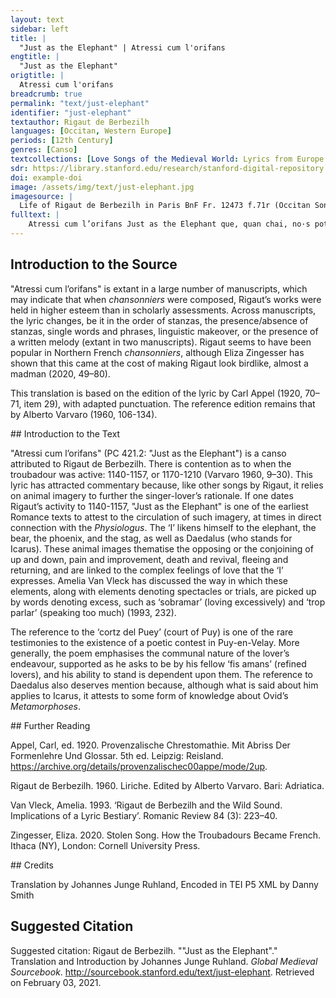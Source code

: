 ```yaml
---
layout: text
sidebar: left
title: |
  "Just as the Elephant" | Atressi cum l'orifans
engtitle: |
  "Just as the Elephant"
origtitle: |
  Atressi cum l'orifans
breadcrumb: true
permalink: "text/just-elephant"
identifier: "just-elephant"
textauthor: Rigaut de Berbezilh
languages: [Occitan, Western Europe]
periods: [12th Century]
genres: [Canso]
textcollections: [Love Songs of the Medieval World: Lyrics from Europe and Asia]
sdr: https://library.stanford.edu/research/stanford-digital-repository 
doi: example-doi 
image: /assets/img/text/just-elephant.jpg
imagesource: |
  Life of Rigaut de Berbezilh in Paris BnF Fr. 12473 f.71r (Occitan Songbook K) [Public Domain]
fulltext: |
    Atressi cum l’orifans Just as the Elephant que, quan chai, no·s pot levar Which, when it falls, cannot get up tro l’autre ab lor cridar Until the others, through their trumpeting, de lor votz lo levon sus, Make it stand up with the sounds they emit, et ieu vuelh segre aquel us I too want to follow this custom, quar mos mesfagz es tan greus e pezans Because my wrongdoing is such a heavy burden que, si la cortz del Puey e lo bobans That, if the court of Puy, and the pomp e l’adregz pretz dels leials amadors And the rightful merit of the true lovers no·m relevon, ia mais no serai sors; Do not get me back up, I will never be up on my feet again; que denhesson per me clamar merce So may they deign to plead for mercy on my behalf lai on preiars ni razos no·m val re. There where begging and arguing do not help me. E s’ieu per los fis amans And if I, thanks to the refined lovers, non puosc en ioy retornar, Cannot recover my joyfulness, per tostemps lays mon chantar I will abandon my singing forever que de mi no y a ren plus; Because there’s nothing left of me; ans viurai cum lo reclus, Instead, I will be living like a recluse, sols, ses solatz, qu’aitals es mos talans, Alone, without solace, for such is my state of mind; quar ma vida m’es enuegz et afans Because my life bothers and pains me, e gaugz m’es dols e plazers m’es dolors, And joy feels like sorrow and pleasure like pain, qu’ieu no suy ges de la maneira d’ors Because I am not at all like the Bear, que, qui be·l bat ni·l te vil ses merce, Which, when one beats it thoroughly and holds it in contempt, without mercy, adoncs engrayssa e melhuyra e reve. Fattens, improves, and flourishes. Be sai qu’amors es tan grans I know full well that love is so magnanimous que leu me pot perdonar, That it can easily forgive me, s’ieu falhi per sobramar If I failed it by loving excessively ni renhey cum Dedalus, Or if I behaved like Daedalus, que dis qu’elh era Jhezus Who said he was Jesus, e volc volar al cel outracuians, And who wanted to fly to the sky in his arrogance mas Dieus baisset l’orguel e lo sobrans; (But God abated his pride and his superiority); e mos orguelhs non es res mas amors, And my pride is nothing but love, per que merces mi deu faire socors, Which is why Mercy must come and rescue me, que maint luec son on razos vens merce, For there are many instances in which arguing wins against mercy, e luec on dregz ni razos no·s ave. And instances in which legitimacy and arguing do not prevail. A tot lo mon suy clamans I complain to everyone de mi e de trop parlar; About myself and about my vain discourse; e s’ieu pogues contrafar And if I could imitate fenix, don non es mas us, The Phoenix, of which there is but one, que s’art e pueys restortz sus, Which lights up in flames and then recovers, ieu m’arsera, quar suy tant malanans, I would light myself up in flames, because I am so unhappy, e mos fals digz mensongiers e truans And my false, mendacious and vile utterance resorsera en sospirs et en plors Will resuscitate as sighing and as weeping, lai on beutatz e iovens e valors There where beauty and youthfulness and worth es, que no y falh mas un pauc de merce Are, for it does not take more than just a little of mercy que no y sion assemblat tug li be. For there to be everything that is good in one place. Ma chansos er drogomans My song will be a fixer lai on ieu non aus anar There where I do not dare to go ni ab dregz huelhs regardar, Nor to look with a straight eye, tan sui forfagz e aclus; So much am I guilty and constricted; e ia hom no m’en escus. And indeed no one seeks to justify me. Mielhs-de-dona, que fugit ai dos ans, Best-of-a-Lady, from whom I have fled for two years, er torn a vos doloiros e plorans; Now I turn to you in pain and crying; aissi quo·l sers, que, quant a fag son cors, Like the Stag, which, when it has run away, torna morir al crit dels cassadors, Returns to die when the hunters shout, aissi torn ieu, domna, en vostra merce; So do I return, Lady, to your mercy; mais vos no·n cal, si d’amor no·us sove. But you do not care, and you are forgetful about love. Tal senhor ai, en cui a tan de be I have a lord in whom there is so much goodness que·l iorn que·l vei non puosc faillir en re. That when I saw him I could not wish for more. Belh Bericle, ioys e pretz vos mante; Beautiful Beryl, joyfulness and worth assist you; tot quan vuelh ai, quan de vos me sove. I have all that I want when I think about you. 
---
```

## Introduction to the Source 
<p>"Atressi cum l’orifans" is extant in a large number of manuscripts, which may indicate that when <em>chansonniers</em> were composed, Rigaut’s works were held in higher esteem than in scholarly assessments. Across manuscripts, the lyric changes, be it in the order of stanzas, the presence/absence of stanzas, single words and phrases, linguistic makeover, or the presence of a written melody (extant in two manuscripts). Rigaut seems to have been popular in Northern French <em>chansonniers</em>, although Eliza Zingesser has shown that this came at the cost of making Rigaut look birdlike, almost a madman (2020, 49–80).</p> <p>This translation is based on the edition of the lyric by Carl Appel (1920, 70–71, item 29), with adapted punctuation. The reference edition remains that by Alberto Varvaro (1960, 106-134).</p>
## Introduction to the Text 
<p dir="ltr" id="docs-internal-guid-31afca4d-7fff-fbd9-6c10-85bfc03f3c20">"Atressi cum l’orifans" (PC 421.2: "Just as the Elephant") is a canso attributed to Rigaut de Berbezilh. There is contention as to when the troubadour was active: 1140-1157, or 1170-1210 (Varvaro 1960, 9–30). This lyric has attracted commentary because, like other songs by Rigaut, it relies on animal imagery to further the singer-lover’s rationale. If one dates Rigaut’s activity to 1140-1157, "Just as the Elephant" is one of the earliest Romance texts to attest to the circulation of such imagery, at times in direct connection with the <em>Physiologus</em>. The ‘I’ likens himself to the elephant, the bear, the phoenix, and the stag, as well as Daedalus (who stands for Icarus). These animal images thematise the opposing or the conjoining of up and down, pain and improvement, death and revival, fleeing and returning, and are linked to the complex feelings of love that the ‘I’ expresses. Amelia Van Vleck has discussed the way in which these elements, along with elements denoting spectacles or trials, are picked up by words denoting excess, such as ‘sobramar’ (loving excessively) and ‘trop parlar’ (speaking too much) (1993, 232).</p> <p>The reference to the ‘cortz del Puey’ (court of Puy) is one of the rare testimonies to the existence of a poetic contest in Puy-en-Velay. More generally, the poem emphasises the communal nature of the lover’s endeavour, supported as he asks to be by his fellow ‘fis amans’ (refined lovers), and his ability to stand is dependent upon them. The reference to Daedalus also deserves mention because, although what is said about him applies to Icarus, it attests to some form of knowledge about Ovid’s <em>Metamorphoses</em>.</p>
## Further Reading 
<p>Appel, Carl, ed. 1920. Provenzalische Chrestomathie. Mit Abriss Der Formenlehre Und Glossar. 5th ed. Leipzig: Reisland. <a href="https://archive.org/details/provenzalischec00appe/mode/2up">https://archive.org/details/provenzalischec00appe/mode/2up</a>.</p> <p>Rigaut de Berbezilh. 1960. Liriche. Edited by Alberto Varvaro. Bari: Adriatica.</p> <p>Van Vleck, Amelia. 1993. ‘Rigaut de Berbezilh and the Wild Sound. Implications of a Lyric Bestiary’. Romanic Review 84 (3): 223–40.</p> <p>Zingesser, Eliza. 2020. Stolen Song. How the Troubadours Became French. Ithaca (NY), London: Cornell University Press.</p>
## Credits

Translation by Johannes Junge Ruhland, 
Encoded in TEI P5 XML by Danny Smith
## Suggested Citation
<p>Suggested citation: Rigaut de Berbezilh.  ""Just as the Elephant"." Translation and Introduction by Johannes Junge Ruhland. <em>Global Medieval Sourcebook</em>. <a href="http://sourcebook.stanford.edu/text/just-elephant">http://sourcebook.stanford.edu/text/just-elephant</a>. Retrieved on February 03, 2021.</p>